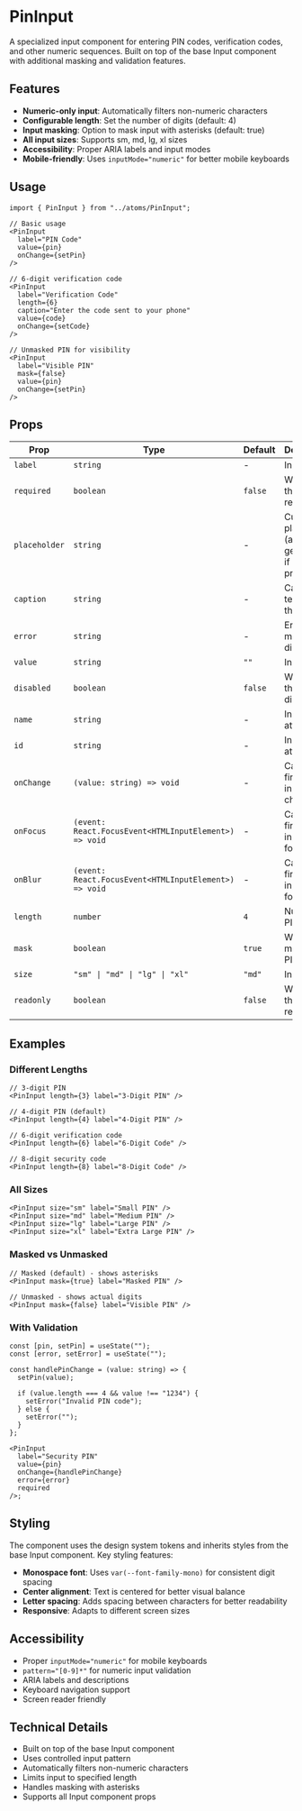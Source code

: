 # PinInput

A specialized input component for entering PIN codes, verification codes, and other numeric sequences. Built on top of the base Input component with additional masking and validation features.

## Features

- **Numeric-only input**: Automatically filters non-numeric characters
- **Configurable length**: Set the number of digits (default: 4)
- **Input masking**: Option to mask input with asterisks (default: true)
- **All input sizes**: Supports sm, md, lg, xl sizes
- **Accessibility**: Proper ARIA labels and input modes
- **Mobile-friendly**: Uses `inputMode="numeric"` for better mobile keyboards

## Usage

```tsx
import { PinInput } from "../atoms/PinInput";

// Basic usage
<PinInput
  label="PIN Code"
  value={pin}
  onChange={setPin}
/>

// 6-digit verification code
<PinInput
  label="Verification Code"
  length={6}
  caption="Enter the code sent to your phone"
  value={code}
  onChange={setCode}
/>

// Unmasked PIN for visibility
<PinInput
  label="Visible PIN"
  mask={false}
  value={pin}
  onChange={setPin}
/>
```

## Props

| Prop          | Type                                                  | Default | Description                                         |
| ------------- | ----------------------------------------------------- | ------- | --------------------------------------------------- |
| `label`       | `string`                                              | -       | Input label                                         |
| `required`    | `boolean`                                             | `false` | Whether the field is required                       |
| `placeholder` | `string`                                              | -       | Custom placeholder (auto-generated if not provided) |
| `caption`     | `string`                                              | -       | Caption text below the input                        |
| `error`       | `string`                                              | -       | Error message to display                            |
| `value`       | `string`                                              | `""`    | Input value                                         |
| `disabled`    | `boolean`                                             | `false` | Whether the input is disabled                       |
| `name`        | `string`                                              | -       | Input name attribute                                |
| `id`          | `string`                                              | -       | Input id attribute                                  |
| `onChange`    | `(value: string) => void`                             | -       | Callback fired when input value changes             |
| `onFocus`     | `(event: React.FocusEvent<HTMLInputElement>) => void` | -       | Callback fired when input is focused                |
| `onBlur`      | `(event: React.FocusEvent<HTMLInputElement>) => void` | -       | Callback fired when input loses focus               |
| `length`      | `number`                                              | `4`     | Number of PIN digits                                |
| `mask`        | `boolean`                                             | `true`  | Whether to mask the PIN input                       |
| `size`        | `"sm" \| "md" \| "lg" \| "xl"`                        | `"md"`  | Input size                                          |
| `readonly`    | `boolean`                                             | `false` | Whether the input is readonly                       |

## Examples

### Different Lengths

```tsx
// 3-digit PIN
<PinInput length={3} label="3-Digit PIN" />

// 4-digit PIN (default)
<PinInput length={4} label="4-Digit PIN" />

// 6-digit verification code
<PinInput length={6} label="6-Digit Code" />

// 8-digit security code
<PinInput length={8} label="8-Digit Code" />
```

### All Sizes

```tsx
<PinInput size="sm" label="Small PIN" />
<PinInput size="md" label="Medium PIN" />
<PinInput size="lg" label="Large PIN" />
<PinInput size="xl" label="Extra Large PIN" />
```

### Masked vs Unmasked

```tsx
// Masked (default) - shows asterisks
<PinInput mask={true} label="Masked PIN" />

// Unmasked - shows actual digits
<PinInput mask={false} label="Visible PIN" />
```

### With Validation

```tsx
const [pin, setPin] = useState("");
const [error, setError] = useState("");

const handlePinChange = (value: string) => {
  setPin(value);

  if (value.length === 4 && value !== "1234") {
    setError("Invalid PIN code");
  } else {
    setError("");
  }
};

<PinInput
  label="Security PIN"
  value={pin}
  onChange={handlePinChange}
  error={error}
  required
/>;
```

## Styling

The component uses the design system tokens and inherits styles from the base Input component. Key styling features:

- **Monospace font**: Uses `var(--font-family-mono)` for consistent digit spacing
- **Center alignment**: Text is centered for better visual balance
- **Letter spacing**: Adds spacing between characters for better readability
- **Responsive**: Adapts to different screen sizes

## Accessibility

- Proper `inputMode="numeric"` for mobile keyboards
- `pattern="[0-9]*"` for numeric input validation
- ARIA labels and descriptions
- Keyboard navigation support
- Screen reader friendly

## Technical Details

- Built on top of the base Input component
- Uses controlled input pattern
- Automatically filters non-numeric characters
- Limits input to specified length
- Handles masking with asterisks
- Supports all Input component props
